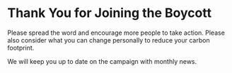 
# Thank You for Joining the Boycott

Please spread the word and encourage more people to take action. 
Please also consider what you can change personally to reduce your carbon footprint.

We will keep you up to date on the campaign with monthly news.